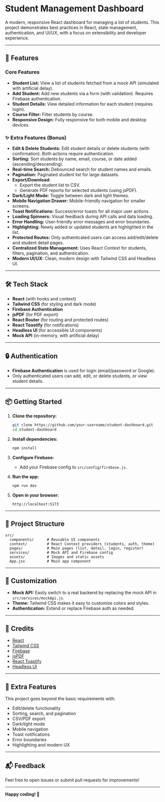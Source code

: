 # Student Management Dashboard

A modern, responsive React dashboard for managing a list of students. This project demonstrates best practices in React, state management, authentication, and UI/UX, with a focus on extensibility and developer experience.

---

## 🚀 Features

### Core Features
- **Student List:** View a list of students fetched from a mock API (simulated with artificial delay).
- **Add Student:** Add new students via a form (with validation). Requires Firebase authentication.
- **Student Details:** View detailed information for each student (requires login).
- **Course Filter:** Filter students by course.
- **Responsive Design:** Fully responsive for both mobile and desktop devices.

### ✨ Extra Features (Bonus)
- **Edit & Delete Students:** Edit student details or delete students (with confirmation). Both actions require authentication.
- **Sorting:** Sort students by name, email, course, or date added (ascending/descending).
- **Real-time Search:** Debounced search for student names and emails.
- **Pagination:** Paginated student list for large datasets.
- **Export/Download:**
  - Export the student list to CSV.
  - Generate PDF reports for selected students (using jsPDF).
- **Dark/Light Mode:** Toggle between dark and light themes.
- **Mobile Navigation Drawer:** Mobile-friendly navigation for smaller screens.
- **Toast Notifications:** Success/error toasts for all major user actions.
- **Loading Spinners:** Visual feedback during API calls and data loading.
- **Error Handling:** User-friendly error messages and error boundaries.
- **Highlighting:** Newly added or updated students are highlighted in the list.
- **Protected Routes:** Only authenticated users can access add/edit/delete and student detail pages.
- **Centralized State Management:** Uses React Context for students, filters, pagination, and authentication.
- **Modern UI/UX:** Clean, modern design with Tailwind CSS and Headless UI.

---

## 🛠️ Tech Stack

- **React** (with hooks and context)
- **Tailwind CSS** (for styling and dark mode)
- **Firebase Authentication**
- **jsPDF** (for PDF export)
- **React Router** (for routing and protected routes)
- **React Toastify** (for notifications)
- **Headless UI** (for accessible UI components)
- **Mock API** (in-memory, with artificial delay)

---

## 🔒 Authentication

- **Firebase Authentication** is used for login (email/password or Google).
- Only authenticated users can add, edit, or delete students, or view student details.

---

## 📦 Getting Started

1. **Clone the repository:**
   ```bash
   git clone https://github.com/your-username/student-dashboard.git
   cd student-dashboard
   ```

2. **Install dependencies:**
   ```bash
   npm install
   ```

3. **Configure Firebase:**
   - Add your Firebase config to `src/config/firebase.js`.

4. **Run the app:**
   ```bash
   npm run dev
   ```

5. **Open in your browser:**
   ```
   http://localhost:5173
   ```

---

## 📁 Project Structure

```
src/
  components/      # Reusable UI components
  context/         # React Context providers (students, auth, theme)
  pages/           # Main pages (list, detail, login, register)
  services/        # Mock API and Firebase config
  assets/          # Images and static assets
  App.jsx          # Main app component
```

---

## 📝 Customization

- **Mock API:** Easily switch to a real backend by replacing the mock API in `src/services/mockApi.js`.
- **Theme:** Tailwind CSS makes it easy to customize colors and styles.
- **Authentication:** Extend or replace Firebase auth as needed.

---

## 🙏 Credits

- [React](https://react.dev/)
- [Tailwind CSS](https://tailwindcss.com/)
- [Firebase](https://firebase.google.com/)
- [jsPDF](https://github.com/parallax/jsPDF)
- [React Toastify](https://fkhadra.github.io/react-toastify/)
- [Headless UI](https://headlessui.com/)

---

## 📣 Extra Features

This project goes beyond the basic requirements with:
- Edit/delete functionality
- Sorting, search, and pagination
- CSV/PDF export
- Dark/light mode
- Mobile navigation
- Toast notifications
- Error boundaries
- Highlighting and modern UX

---

## 📬 Feedback

Feel free to open issues or submit pull requests for improvements!

---

**Happy coding! 🚀**
